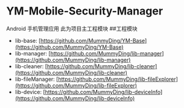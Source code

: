 # YM-Mobile-Security-Manager
Android 手机管理应用 此为项目主工程模块
##工程模块

- lib-base: [https://github.com/MummyDing/YM-Base](https://github.com/MummyDing/YM-Base)  
- lib-manager: [https://github.com/MummyDing/lib-manager](https://github.com/MummyDing/lib-manager)  
- lib-cleaner: [https://github.com/MummyDing/lib-cleaner](https://github.com/MummyDing/lib-cleaner)  
- lib-fileManager: [https://github.com/MummyDing/lib-fileExplorer](https://github.com/MummyDing/lib-fileExplorer)  
- lib-device: [https://github.com/MummyDing/lib-deviceInfo](https://github.com/MummyDing/lib-deviceInfo)  

